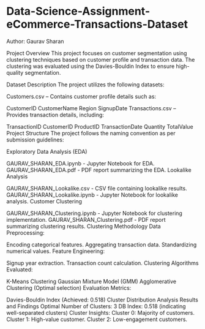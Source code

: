 # Data-Science-Assignment-eCommerce-Transactions-Dataset

Author:
Gaurav Sharan

Project Overview
This project focuses on customer segmentation using clustering techniques based on customer profile and transaction data. The clustering was evaluated using the Davies-Bouldin Index to ensure high-quality segmentation.

Dataset Description
The project utilizes the following datasets:

Customers.csv – Contains customer profile details such as:

CustomerID
CustomerName
Region
SignupDate
Transactions.csv – Provides transaction details, including:

TransactionID
CustomerID
ProductID
TransactionDate
Quantity
TotalValue
Project Structure
The project follows the naming convention as per submission guidelines:

Exploratory Data Analysis (EDA)

GAURAV_SHARAN_EDA.ipynb - Jupyter Notebook for EDA.
GAURAV_SHARAN_EDA.pdf - PDF report summarizing the EDA.
Lookalike Analysis

GAURAV_SHARAN_Lookalike.csv - CSV file containing lookalike results.
GAURAV_SHARAN_Lookalike.ipynb - Jupyter Notebook for lookalike analysis.
Customer Clustering

GAURAV_SHARAN_Clustering.ipynb - Jupyter Notebook for clustering implementation.
GAURAV_SHARAN_Clustering.pdf - PDF report summarizing clustering results.
Clustering Methodology
Data Preprocessing:

Encoding categorical features.
Aggregating transaction data.
Standardizing numerical values.
Feature Engineering:

Signup year extraction.
Transaction count calculation.
Clustering Algorithms Evaluated:

K-Means Clustering
Gaussian Mixture Model (GMM)
Agglomerative Clustering (Optimal selection)
Evaluation Metrics:

Davies-Bouldin Index (Achieved: 0.518)
Cluster Distribution Analysis
Results and Findings
Optimal Number of Clusters: 3
DB Index: 0.518 (indicating well-separated clusters)
Cluster Insights:
Cluster 0: Majority of customers.
Cluster 1: High-value customer.
Cluster 2: Low-engagement customers.
